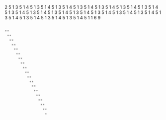 2
5 1
3
5 1
4
5 1
3
5 1
4
5 1
3
5 1
4
5 1
3
5 1
4
5 1
3
5 1
4
5 1
3
5 1
4
5 1
3
5 1
4
5 1
3
5 1
4
5 1
3
5 1
4
5 1
3
5 1
4
5 1
3
5 1
4
5 1
3
5 1
4
5 1
3
5 1
4
5 1
3
5 1
4
5 1
3
5 1
4
5 1
3
5 1
4
5 1
3
5 1
4
5 1
3
5 1
4
5 1
1
6
9

``` cpp
                    
**                  
 **                 
  **                
   **               
    **              
     **             
      **            
       **           
        **          
         **         
          **        
           **       
            **      
             **     
              **    
               **   
                **  
                 ** 
                  * 
```                  